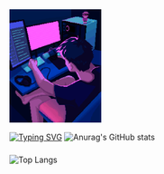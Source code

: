 
<img height="200px" src="assets/Streamer Pixel Art.gif"/>


[![Typing SVG](https://readme-typing-svg.demolab.com?font=Press+Start+2P&duration=3000&pause=1000&color=4A26AA&width=435&lines=Hi+Devs%2C+I'm+Gabriel)](https://git.io/typing-svg)
![Anurag's GitHub stats](https://github-readme-stats.vercel.app/api?username=GabrielLimaG3&show_icons=true&theme=ambient_gradient)
###
![Top Langs](https://github-readme-stats.vercel.app/api/top-langs/?username=GabrielLimaG3&layout=compact)

<!--
**GabrielLimaG3/GabrielLimaG3** is a ✨ _special_ ✨ repository because its `README.md` (this file) appears on your GitHub profile.

Here are some ideas to get you started:

- 🔭 I’m currently working on ...
- 🌱 I’m currently learning ...
- 👯 I’m looking to collaborate on ...
- 🤔 I’m looking for help with ...
- 💬 Ask me about ...
- 📫 How to reach me: ...
- 😄 Pronouns: ...
- ⚡ Fun fact: ...
-->
